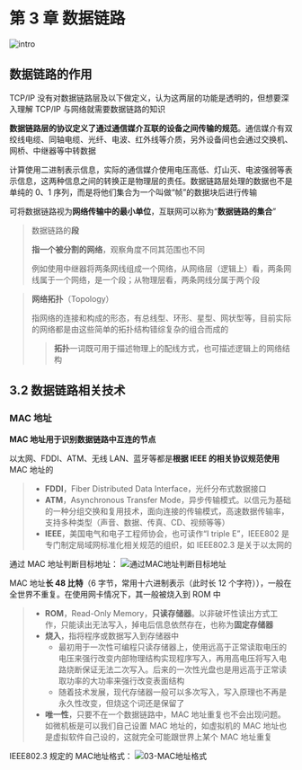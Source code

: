 # 第 3 章 数据链路

![intro](images/01-intro.png)

## 数据链路的作用

TCP/IP 没有对数据链路层及以下做定义，认为这两层的功能是透明的，但想要深入理解 TCP/IP 与网络就需要数据链路的知识

**数据链路层的协议定义了通过通信媒介互联的设备之间传输的规范**。通信媒介有双绞线电缆、同轴电缆、光纤、电波、红外线等介质，另外设备间也会通过交换机、网桥、中继器等中转数据

计算使用二进制表示信息，实际的通信媒介使用电压高低、灯山灭、电波强弱等表示信息，这两种信息之间的转换正是物理层的责任。数据链路层处理的数据也不是单纯的 0、1 序列，而是将他们集合为一个叫做“帧”的数据块后进行传输

可将数据链路视为**网络传输中的最小单位**，互联网可以称为“**数据链路的集合**”

> 数据链路的**段**
> 
> **指一个被分割的网络**，观察角度不同其范围也不同
> 
> 例如使用中继器将两条网线组成一个网络，从网络层（逻辑上）看，两条网线属于一个网络，是一个段；从物理层看，两条网线分属于两个段

> **网络拓扑**（Topology）
> 
> 指网络的连接和构成的形态，有总线型、环形、星型、网状型等，目前实际的网络都是由这些简单的拓扑结构错综复杂的组合而成的
>
> > **拓扑**一词既可用于描述物理上的配线方式，也可描述逻辑上的网络结构

## 3.2 数据链路相关技术

### MAC 地址

**MAC 地址用于识别数据链路中互连的节点**

以太网、FDDI、ATM、无线 LAN、蓝牙等都是**根据 IEEE 的相关协议规范使用** MAC 地址的

> - **FDDI**，Fiber Distributed Data Interface，光纤分布式数据接口
> - **ATM**，Asynchronous Transfer Mode，异步传输模式。以信元为基础的一种分组交换和复用技术，面向连接的传输模式，高速数据传输率，支持多种类型（声音、数据、传真、CD、视频等等）
> - **IEEE**，美国电气和电子工程师协会，也可读作“I triple E”，IEEE802 是专门制定局域网标准化相关规范的组织，如 IEEE802.3 是关于以太网的

通过 MAC 地址判断目标地址：
![通过MAC地址判断目标地址](./images/03-通过MAC地址判断目标地址.jpg)

MAC 地址**长 48 比特**（6 字节，常用十六进制表示（此时长 12 个字符）），一般在全世界不重复。在使用网卡情况下，其一般被烧入到 ROM 中

> - **ROM**，Read-Only Memory，**只读存储器**。以非破坏性读出方式工作，只能读出无法写入，掉电后信息依然存在，也称为**固定存储器**
> - **烧入**，指将程序或数据写入到存储器中
>   - 最初用于一次性可编程只读存储器上，使用远高于正常读取电压的电压来强行改变内部物理结构实现程序写入，再用高电压将写入电路烧断保证无法二次写入。后来的一次性光盘也是用远高于正常读取功率的大功率来强行改变表面结构
>   - 随着技术发展，现代存储器一般可以多次写入，写入原理也不再是永久性改变，但烧这个词还是保留了
> - **唯一性**，只要不在一个数据链路中，MAC 地址重复也不会出现问题。如微机板是可以我们自己设置 MAC 地址的，如虚拟机的 MAC 地址也是虚拟软件自己设的，这就完全可能跟世界上某个 MAC 地址重复

IEEE802.3 规定的 MAC地址格式：
![03-MAC地址格式](./images/03-MAC地址格式.jpg)
